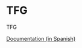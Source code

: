 # TFG
TFG

[Documentation (in Spanish)](https://github.com/jesusjimsa/Memoria-Drum-It-Yourself-TFG)
